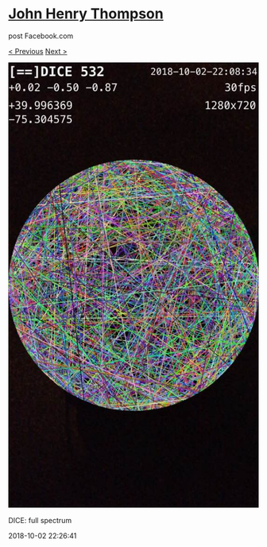 # [John Henry Thompson](../README.md)
post Facebook.com

[< Previous](2018-10-03-2.md) [Next >](2018-10-02-2.md)

[![](../media/2018-10-02/Timeline-Photos-DICE-full-spectrum.jpg)](../README.md)

DICE: full spectrum

2018-10-02 22:26:41